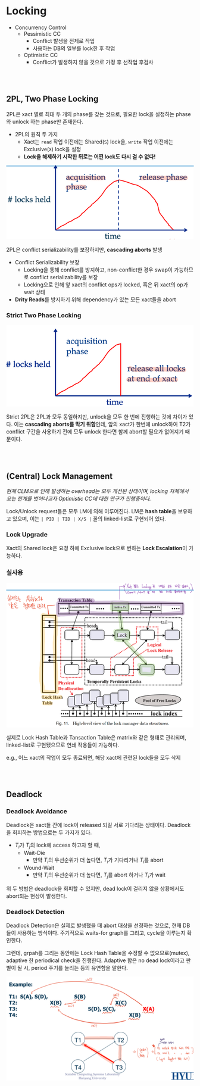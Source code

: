 # Locking

- Concurrency Control
  - Pessimistic CC
    - Conflict 발생을 전제로 작업
    - 사용하는 DB의 일부를 lock한 후 작업
  - Optimistic CC
    - Conflict가 발생하지 않을 것으로 가정 후 선작업 후검사

<br><br>

## 2PL, Two Phase Locking

2PL은 xact 별로 최대 두 개의 phase를 갖는 것으로, 필요한 lock을 설정하는 phase와 unlock 하는 phase만 존재한다.

- 2PL의 원칙 두 가지
  - Xact는 `read` 작업 이전에는 Shared(`S`) lock을, `write` 작업 이전에는 Exclusive(`X`) lock을 설정
  - **Lock을 해제하기 시작한 뒤로는 어떤 lock도 다시 걸 수 없다!**

![02_2pl](./assets/02_2pl.png)

2PL은 conflict serializability를 보장하지만, **cascading aborts** 발생

- Conflict Serializability 보장
  - Locking을 통해 conflict를 방지하고, non-conflict한 경우 swap이 가능하므로 conflict serializability를 보장
  - Locking으로 인해 앞 xact의 conflict ops가 locked, 혹은 뒤 xact의 op가 wait 상태
- **Drity Reads**를 방지하기 위해 dependency가 있는 모든 xact들을 abort

### Strict Two Phase Locking

![02_2pl-strict](./assets/02_2pl-strict.png)

Strict 2PL은 2PL과 모두 동일하지만, unlock을 모두 한 번에 진행하는 것에 차이가 있다. 이는 **cascading aborts를 막기 위함**인데, 앞의 xact가 한번에 unlock하여 T2가 conflict 구간을 사용하기 전에 모두 unlock 한다면 함께 abort할 필요가 없어지기 때문이다.

<br><br>

## (Central) Lock Management

_현재 CLM으로 인해 발생하는 overhead는 모두 개선된 상태이며, locking 자체에서 오는 한계를 벗어나고자 Optimistic CC에 대한 연구가 진행중이다._

Lock/Unlock request들은 모두 LM에 의해 이루어진다. LM은 **hash table**을 보유하고 있으며, 이는 `| PID | TID | X/S |` 꼴의 linked-list로 구현되어 있다.

### Lock Upgrade

Xact의 Shared lock은 요청 하에 Exclusive lock으로 변하는 **Lock Escalation**이 가능하다.

### 실사용

![02_lock-manager](./assets/02_lock-manager.png)

실제로 Lock Hash Table과 Tansaction Table은 matrix와 같은 형태로 관리되며, linked-list로 구현됐으므로 연쇄 작용들이 가능하다.

e.g., 어느 xact의 작업이 모두 종료되면, 해당 xact에 관련된 lock들을 모두 삭제

<br><br>

## Deadlock

### Deadlock Avoidance

Deadlock은 xact들 간에 lock이 released 되길 서로 기다리는 상태이다. Deadlock을 회피하는 방법으로는 두 가지가 있다.

- $T_i$가 $T_j$의 lock에 access 하고자 할 때,
  - Wait-Die
    - 만약 $T_i$의 우선순위가 더 높다면, $T_i$가 기다리거나 $T_i$를 abort
  - Wound-Wait
    - 만약 $T_i$의 우선순위가 더 높다면, $T_j$를 abort 하거나 $T_i$가 wait

위 두 방법은 deadlock을 회피할 수 있지만, dead lock이 걸리지 않을 상황에서도 abort되는 현상이 발생한다.

### Deadlock Detection

Deadlock Detection은 실제로 발생했을 때 abort 대상을 선정하는 것으로, 현재 DB들이 사용하는 방식이다. 주기적으로 waits-for graph를 그리고, cycle을 이루는지 확인한다.

그런데, grpah를 그리는 동안에는 Lock Hash Table을 수정할 수 없으므로(mutex), adaptive 한 periodical check을 진행한다. Adaptive 함은 no dead lock이라고 판별이 될 시, period 주기를 늘리는 등의 유연함을 말한다.

![02_waits-for-graph](./assets/02_waits-for-graph.png)